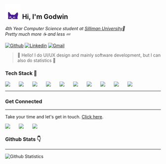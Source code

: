 <h2><img src="assets/images/curious_cat_1.png" width="50"> Hi, I'm Godwin </h1>
<em>4th Year Computer Science student at <a href="su.edu.ph/">Silliman University</a>💢 </em>
<br>
<em>Pretty much more ☕ and less 💤 </em>

[![Github](https://img.shields.io/badge/-Github-000?style=flat&logo=Github&logoColor=white)](https://github.com/onimur)
[![Linkedin](https://img.shields.io/badge/-LinkedIn-blue?style=flat&logo=Linkedin&logoColor=white)](https://www.linkedin.com/in/murillo-comino-6124ab49/)
[![Gmail](https://img.shields.io/badge/-Gmail-c14438?style=flat&logo=Gmail&logoColor=white)](mailto:rualgodwin@gmail.com)

>👋 Hello! I do UI/UX design and mainly software development, but I can also do statistics 💯

<h3> Tech Stack 💪 </h3>
<div style="display:flex; gap:1em;">
  <img align="left" width="30px" src="https://cdn.jsdelivr.net/gh/devicons/devicon/icons/react/react-original.svg" />
  <img align="left" width="30px" src="https://cdn.jsdelivr.net/gh/devicons/devicon/icons/laravel/laravel-plain.svg"/>
  <img align="left" width="30px" src="https://cdn.jsdelivr.net/gh/devicons/devicon/icons/nodejs/nodejs-original.svg"/>
  <img align="left" width="30px" src="https://cdn.jsdelivr.net/gh/devicons/devicon/icons/django/django-plain.svg"/>
  <img align="left" width="30px" src="https://cdn.jsdelivr.net/gh/devicons/devicon/icons/sass/sass-original.svg"/>
  <img align="left" width="30px" src="https://cdn.jsdelivr.net/gh/devicons/devicon/icons/docker/docker-original.svg"/>
  <img align="left" width="30px" src="https://cdn.jsdelivr.net/gh/devicons/devicon/icons/fastapi/fastapi-original.svg"/>
  <img align="left" width="30px" src="https://cdn.jsdelivr.net/gh/devicons/devicon/icons/figma/figma-original.svg"/>
  <img align="left" width="30px" src="https://cdn.jsdelivr.net/gh/devicons/devicon/icons/tensorflow/tensorflow-original.svg"/>
  <img align="left" width="30px" src="https://cdn.jsdelivr.net/gh/devicons/devicon/icons/opencv/opencv-original.svg"/>
</div>
<hr>

<h3> Get Connected </h3>
<hr>

Take your time and let's get in touch. [Click here](https://github.com/OnePewStrike).

<div style="display:flex; gap:1em;">
  <a href="https://www.linkedin.com/in/godwin-duliente/"><img align="left" width="30px" src="https://cdn.jsdelivr.net/gh/devicons/devicon/icons/linkedin/linkedin-original.svg" /></a>
  <a href="https://github.com/OnePewStrike"><img align="left" width="30px" src="https://cdn.jsdelivr.net/gh/devicons/devicon/icons/github/github-original.svg" /></a>
  <a href="#"><img align="left" width="30px" src="https://cdn.jsdelivr.net/gh/devicons/devicon/icons/facebook/facebook-original.svg" /></a>
</div>

<h3> Github Stats 👇 </h3>
<hr>
<img width="50%" src="https://github-readme-stats.vercel.app/api?username=OnePewStrike&theme=midnight-purple&show_icons=true" alt="Github Statistics">



<!-- <p align="center" style="font-style:italic;">Hii</p> -->


<!-- ### Languages

<div style="display:flex; gap:1em;">
  <img align="left" width="30px" src="https://cdn.jsdelivr.net/gh/devicons/devicon/icons/html5/html5-original.svg" >        
  <img align="left" width="30px" src="https://cdn.jsdelivr.net/gh/devicons/devicon/icons/css3/css3-original.svg"/>
  <img align="left" width="30px" src="https://cdn.jsdelivr.net/gh/devicons/devicon/icons/javascript/javascript-original.svg"/>
  <img align="left" width="30px" src="https://cdn.jsdelivr.net/gh/devicons/devicon/icons/php/php-original.svg"/>
  <img align="left" width="30px" src="https://cdn.jsdelivr.net/gh/devicons/devicon/icons/mysql/mysql-original.svg"/>
  <img align="left" width="30px" src="https://cdn.jsdelivr.net/gh/devicons/devicon/icons/python/python-original.svg"/>
  <img align="left" width="30px" src="https://cdn.jsdelivr.net/gh/devicons/devicon/icons/c/c-original.svg"/>
  <img align="left" width="30px" src="https://cdn.jsdelivr.net/gh/devicons/devicon/icons/cplusplus/cplusplus-original.svg"/>
  <img align="left" width="30px" src="https://cdn.jsdelivr.net/gh/devicons/devicon/icons/typescript/typescript-original.svg"/>
</div> --> 

